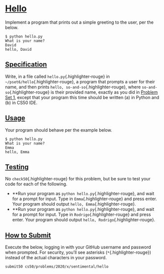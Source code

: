 # [Hello](https://cs50.harvard.edu/x/2020/psets/6/hello/#hello)

Implement a program that prints out a simple greeting to the user, per
the below.

```{.highlight}
$ python hello.py
What is your name?
David
hello, David
```

## [Specification](https://cs50.harvard.edu/x/2020/psets/6/hello/#specification)

Write, in a file called `hello.py`{.highlighter-rouge} in
`~/pset6/hello`{.highlighter-rouge}, a program that prompts a user for
their name, and then prints `hello, so-and-so`{.highlighter-rouge},
where `so-and-so`{.highlighter-rouge} is their provided name, exactly as
you did in [Problem Set 1](https://cs50.harvard.edu/x/2020/psets/1/),
except that your program this time should be written (a) in Python and
(b) in CS50 IDE.

## [Usage](https://cs50.harvard.edu/x/2020/psets/6/hello/#usage)

Your program should behave per the example below.

```{.highlight}
$ python hello.py
What is your name?
Emma
hello, Emma
```

## [Testing](https://cs50.harvard.edu/x/2020/psets/6/hello/#testing)

No `check50`{.highlighter-rouge} for this problem, but be sure to test
your code for each of the following.

- \*\*Run your program as `python hello.py`{.highlighter-rouge}, and
  wait for a prompt for input. Type in `Emma`{.highlighter-rouge} and
  press enter. Your program should output
  `hello, Emma`{.highlighter-rouge}.
- \*\*Run your program as `python hello.py`{.highlighter-rouge}, and
  wait for a prompt for input. Type in `Rodrigo`{.highlighter-rouge}
  and press enter. Your program should output
  `hello, Rodrigo`{.highlighter-rouge}.

## [How to Submit](https://cs50.harvard.edu/x/2020/psets/6/hello/#how-to-submit)

Execute the below, logging in with your GitHub username and password
when prompted. For security, you’ll see asterisks
(`*`{.highlighter-rouge}) instead of the actual characters in your
password.

```{.highlight}
submit50 cs50/problems/2020/x/sentimental/hello
```
